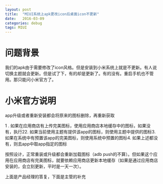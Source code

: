 ```yaml
---
layout: post
title:  "MIUI系统上apk更改icon后桌面icon不更新"
date:   2016-03-09
categories: debug
tags: MIUI
---
```


# 问题背景 #

我们的apk由于需要修改了icon风格。但是安装到小米系统上就是不更新。有人说切换主题就会更新。但是试了下，有的却是更新了。有的没有。重启手机也不管用。那只能问小米官方了。

# 小米官方说明 #


app升级或者重新安装都会将原来的图标删除，再重新获取

1 . 如果在应用商店有上传完美图标，使用应用商店本地缓存中的图标，如果没有，执行22. 如果当前使用主题有提供该app的图标，则使用主题中提供的图标3. 如果在系统中有预置该app的完美图标，则使用系统中预置的图标4. 如果上述都没有，则去app中取app指定的图标

按照设计，正常重装或升级都会重新加载图标（adb push的不算）。但如果这个应用在应用商店有完美图标，就要依赖应用商店更新本地缓存（如果是通过应用商店安装的，会立刻更新，平时是一天一次）。

上面是产品经理的答复，下面是主管的补充
